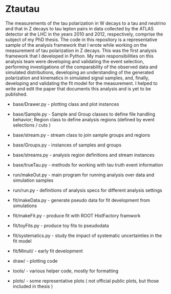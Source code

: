 # Ztautau

The measurements of the tau polarization in W decays to a tau and neutrino and that in Z decays to tau lepton pairs in data collected by the ATLAS detector at the LHC in the years 2010 and 2012, respectively, comprise the subject of my PhD thesis. The code in this repository is a representative sample of the analysis framework that I wrote while working on the measurement of tau polarization in Z decays. This was the first analysis framework that I developed in Python. My main responsibilities on this analysis team were developing and validating the event selection, performing investigations of the comparability of the observed data and simulated distributions, developing an understanding of the generated polarization and kinematics in simulated signal samples, and, finally, developing and validating the fit model for the measurement. I helped to write and edit the paper that documents this analysis and is yet to be published. 

* base/Drawer.py - plotting class and plot instances
* base/Sample.py - Sample and Group classes to define file handling behavior; 
			      Region class to define analysis regions (defined by event selections / cuts )
* base/stream.py - stream class to join sample groups and regions
* base/Groups.py - instances of samples and groups
* base/streams.py - analysis region definitions and stream instances 
* base/trueTau.py - methods for working with tau truth event information 
 
* run/makeOut.py - main program for running analysis over data and simulation samples 
* run/run.py - definitions of analysis specs for different analysis settings

* fit/makeData.py - generate pseudo data for fit development from simulations
* fit/makeFit.py - produce fit with ROOT HistFactory framwork
* fit/toyFits.py - produce toy fits to pseudodata 
* fit/systematics.py - study the impact of systematic uncertainties in the fit model
* fit/Minuit/ - early fit development 

* draw/ - plotting code 
* tools/ - various helper code, mostly for formatting

* plots/ - some representative plots ( not official public plots, but those included in thesis ) 
 